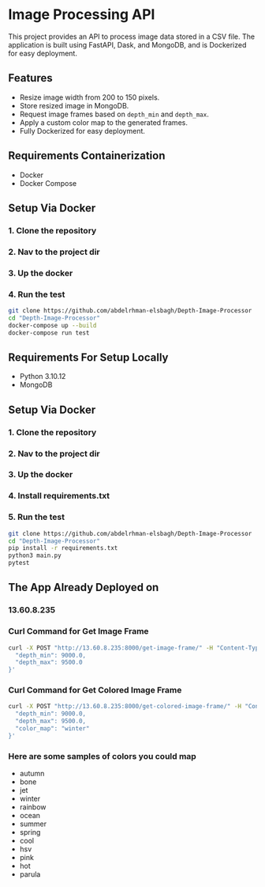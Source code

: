 # Image Processing API

This project provides an API to process image data stored in a CSV file. The application is built using FastAPI, Dask, and MongoDB, and is Dockerized for easy deployment.

## Features

- Resize image width from 200 to 150 pixels.
- Store resized image in MongoDB.
- Request image frames based on `depth_min` and `depth_max`.
- Apply a custom color map to the generated frames.
- Fully Dockerized for easy deployment.

## Requirements Containerization

- Docker
- Docker Compose

## Setup Via Docker

### 1. Clone the repository
### 2. Nav to the project dir
### 3. Up the docker
### 4. Run the test


```bash
git clone https://github.com/abdelrhman-elsbagh/Depth-Image-Processor
cd "Depth-Image-Processor"
docker-compose up --build
docker-compose run test
```


## Requirements For Setup Locally

- Python 3.10.12
- MongoDB

## Setup Via Docker

### 1. Clone the repository
### 2. Nav to the project dir
### 3. Up the docker
### 4. Install requirements.txt
### 5. Run the test


```bash
git clone https://github.com/abdelrhman-elsbagh/Depth-Image-Processor
cd "Depth-Image-Processor"
pip install -r requirements.txt
python3 main.py
pytest
```

## The App Already Deployed on 
### 13.60.8.235

### Curl Command for Get Image Frame

```bash
curl -X POST "http://13.60.8.235:8000/get-image-frame/" -H "Content-Type: application/json" -d '{
  "depth_min": 9000.0,
  "depth_max": 9500.0
}'
```

### Curl Command for Get Colored Image Frame

```bash
curl -X POST "http://13.60.8.235:8000/get-colored-image-frame/" -H "Content-Type: application/json" -d '{
  "depth_min": 9000.0,
  "depth_max": 9500.0,
  "color_map": "winter"
}'
```

### Here are some samples of colors you could map
- autumn
- bone
- jet
- winter
- rainbow
- ocean
- summer
- spring
- cool
- hsv
- pink
- hot
- parula



